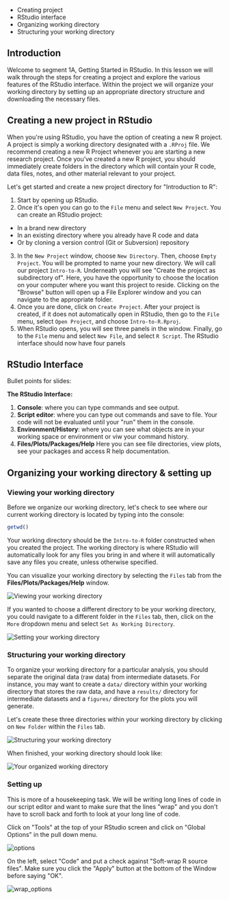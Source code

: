 * Creating project
* RStudio interface
* Organizing working directory
* Structuring your working directory

## Introduction

Welcome to segment 1A, Getting Started in RStudio. In this lesson we will walk through the steps for creating a project and  explore the various features of the RStudio interface. Within the project we will organize your working directory by setting up an appropriate directory structure and downloading the necessary files.

## Creating a new project in RStudio

When you're using RStudio, you have the option of creating a new R project. A project is simply a working directory designated with a `.RProj` file. We recommend creating a new R Project whenever you are starting a new research project. Once you’ve created a new R project, you should immediately create folders in the directory which will contain your R code, data files, notes, and other material relevant to your project.

Let's get started and create a new project directory for "Introduction to R": 

1. Start by opening up RStudio. 
2. Once it's open you can go to the `File` menu and select `New Project`. You can create an RStudio project:
* In a brand new directory
* In an existing directory where you already have R code and data
* Or by cloning a version control (Git or Subversion) repository
3. In the `New Project` window, choose `New Directory`. Then, choose `Empty Project`. You will be prompted to name your new directory. We will call our project `Intro-to-R`. Underneath you will see "Create the project as subdirectory of". Here, you have the opportunity to choose the location on your computer where you want this project to reside. Clicking on the "Browse" button will open up a File Explorer window and you can navigate to the appropriate folder.
4. Once you are done, click on `Create Project`. After your project is created, if it does not automatically open in RStudio, then go to the `File` menu, select `Open Project`, and choose `Intro-to-R.Rproj`.
5. When RStudio opens, you will see three panels in the window. Finally, go to the `File` menu and select `New File`, and select `R Script`. The RStudio interface should now have four panels

## RStudio Interface


Bullet points for slides:

**The RStudio Interface:**

1. **Console**: where you can type commands and see output. 
2. **Script editor**: where you can type out commands and save to file. Your code will not be evaluated until your "run" them in the console.
3. **Environment/History**: where you can see what objects are in your working space or environment or viw your command history.
4. **Files/Plots/Packages/Help** Here you can see file directories, view plots, see your packages and access R help documentation.

## Organizing your working directory & setting up

### Viewing your working directory

Before we organize our working directory, let's check to see where our current working directory is located by typing into the console:

```r
getwd()
```

Your working directory should be the `Intro-to-R` folder constructed when you created the project. The working directory is where RStudio will automatically look for any files you bring in and where it will automatically save any files you create, unless otherwise specified. 

You can visualize your working directory by selecting the `Files` tab from the **Files/Plots/Packages/Help** window. 

![Viewing your working directory](../img/getwd.png)

If you wanted to choose a different directory to be your working directory, you could navigate to a different folder in the `Files` tab, then, click on the `More` dropdown menu and select `Set As Working Directory`.
 
![Setting your working directory](../img/setwd.png)


### Structuring your working directory
To organize your working directory for a particular analysis, you should separate the original data (raw data) from intermediate datasets. For instance, you may want to create a `data/` directory within your working directory that stores the raw data, and have a `results/` directory for intermediate datasets and a `figures/` directory for the plots you will generate.

Let's create these three directories within your working directory by clicking on `New Folder` within the `Files` tab. 

![Structuring your working directory](../img/wd_setup.png)

When finished, your working directory should look like:

![Your organized working directory](../img/complete_wd_setup.png)

### Setting up 

This is more of a housekeeping task. We will be writing long lines of code in our script editor and want to make sure that the lines "wrap" and you don't have to scroll back and forth to look at your long line of code.

Click on "Tools" at the top of your RStudio screen and click on "Global Options" in the pull down menu.

![options](../img/tools_options.png)

On the left, select "Code" and put a check against "Soft-wrap R source files". Make sure you click the "Apply" button at the bottom of the Window before saying "OK".

![wrap_options](../img/wrap_option.png)

